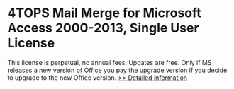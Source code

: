 # 4TOPS Mail Merge for Microsoft Access 2000-2013, Single User License
This license is perpetual, no annual fees. Updates are free. Only if MS releases a new version of Office you pay the upgrade version if you decide to upgrade to the new Office version.
[>> Detailed information](https://secure.shareit.com/shareit/product.html?productid=300380040&affiliateid=200057808)